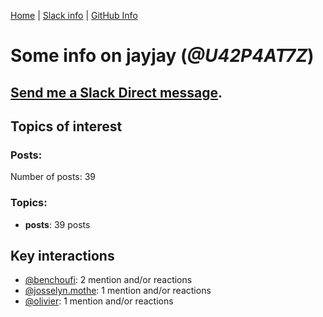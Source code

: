 [Home](https://kelu124.github.io/echommunity/) | [Slack info](https://kelu124.github.io/echommunity/) | [GitHub Info](https://kelu124.github.io/echommunity/github.html)

# Some info on __jayjay__ (_@U42P4AT7Z_)


## [Send me a Slack Direct message](https://echopen.slack.com/messages/@jayjay/).

## Topics of interest

### Posts: 

Number of posts: 39

### Topics:

* __posts__: 39 posts

## Key interactions 

* [@benchoufi](./U0B47KC3S.md): 2 mention and/or reactions
* [@josselyn.mothe](./U3XHSAQHE.md): 1 mention and/or reactions
* [@olivier](./U04DFTZ7D.md): 1 mention and/or reactions
